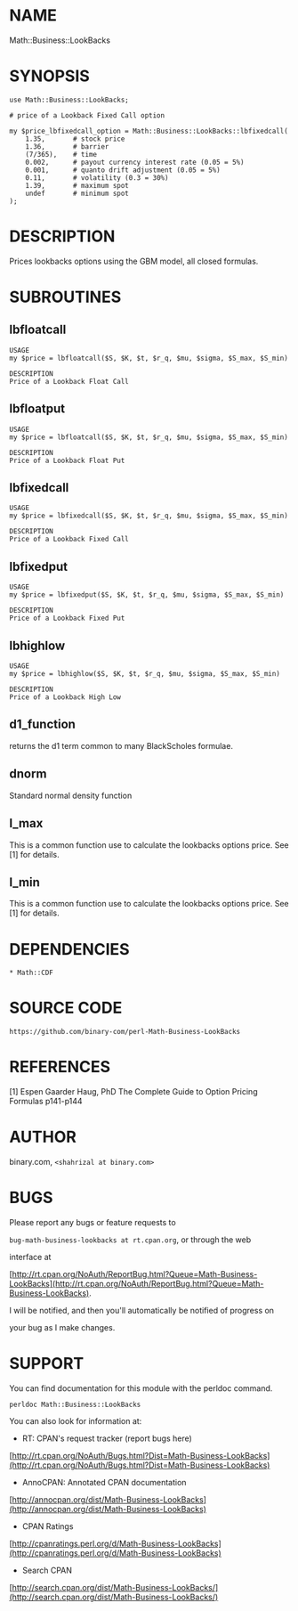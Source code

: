 # NAME

Math::Business::LookBacks

# SYNOPSIS

    use Math::Business::LookBacks;

    # price of a Lookback Fixed Call option

    my $price_lbfixedcall_option = Math::Business::LookBacks::lbfixedcall(
        1.35,       # stock price
        1.36,       # barrier
        (7/365),    # time
        0.002,      # payout currency interest rate (0.05 = 5%)
        0.001,      # quanto drift adjustment (0.05 = 5%)
        0.11,       # volatility (0.3 = 30%)
        1.39,       # maximum spot
        undef       # minimum spot
    );

# DESCRIPTION

Prices lookbacks options using the GBM model, all closed formulas.

# SUBROUTINES

## lbfloatcall

    USAGE
    my $price = lbfloatcall($S, $K, $t, $r_q, $mu, $sigma, $S_max, $S_min)

    DESCRIPTION
    Price of a Lookback Float Call

## lbfloatput

    USAGE
    my $price = lbfloatcall($S, $K, $t, $r_q, $mu, $sigma, $S_max, $S_min)

    DESCRIPTION
    Price of a Lookback Float Put

## lbfixedcall

    USAGE
    my $price = lbfixedcall($S, $K, $t, $r_q, $mu, $sigma, $S_max, $S_min)

    DESCRIPTION
    Price of a Lookback Fixed Call

## lbfixedput

    USAGE
    my $price = lbfixedput($S, $K, $t, $r_q, $mu, $sigma, $S_max, $S_min)

    DESCRIPTION
    Price of a Lookback Fixed Put

## lbhighlow

    USAGE
    my $price = lbhighlow($S, $K, $t, $r_q, $mu, $sigma, $S_max, $S_min)

    DESCRIPTION
    Price of a Lookback High Low

## d1\_function

returns the d1 term common to many BlackScholes formulae.

## dnorm

Standard normal density function

## l\_max

This is a common function use to calculate the lookbacks options price. See \[1\] for details.

## l\_min

This is a common function use to calculate the lookbacks options price. See \[1\] for details.

# DEPENDENCIES

    * Math::CDF

# SOURCE CODE

    https://github.com/binary-com/perl-Math-Business-LookBacks

# REFERENCES

\[1\] Espen Gaarder Haug, PhD
    The Complete Guide to Option Pricing Formulas p141-p144

# AUTHOR

binary.com, `<shahrizal at binary.com>`

# BUGS

Please report any bugs or feature requests to

`bug-math-business-lookbacks at rt.cpan.org`, or through the web

interface at

[http://rt.cpan.org/NoAuth/ReportBug.html?Queue=Math-Business-LookBacks](http://rt.cpan.org/NoAuth/ReportBug.html?Queue=Math-Business-LookBacks).

I will be notified, and then you'll automatically be notified of progress on

your bug as I make changes.

# SUPPORT

You can find documentation for this module with the perldoc command.

    perldoc Math::Business::LookBacks

You can also look for information at:

- RT: CPAN's request tracker (report bugs here)

[http://rt.cpan.org/NoAuth/Bugs.html?Dist=Math-Business-LookBacks](http://rt.cpan.org/NoAuth/Bugs.html?Dist=Math-Business-LookBacks)

- AnnoCPAN: Annotated CPAN documentation

[http://annocpan.org/dist/Math-Business-LookBacks](http://annocpan.org/dist/Math-Business-LookBacks)

- CPAN Ratings

[http://cpanratings.perl.org/d/Math-Business-LookBacks](http://cpanratings.perl.org/d/Math-Business-LookBacks)

- Search CPAN

[http://search.cpan.org/dist/Math-Business-LookBacks/](http://search.cpan.org/dist/Math-Business-LookBacks/)
